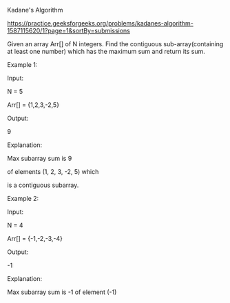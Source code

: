 Kadane's Algorithm

https://practice.geeksforgeeks.org/problems/kadanes-algorithm-1587115620/1?page=1&sortBy=submissions

Given an array Arr[] of N integers. Find the contiguous sub-array(containing at least one number) which has the maximum sum and return its sum.


Example 1:

Input:

N = 5

Arr[] = {1,2,3,-2,5}

Output:

9

Explanation:

Max subarray sum is 9

of elements (1, 2, 3, -2, 5) which 

is a contiguous subarray.

Example 2:

Input:

N = 4

Arr[] = {-1,-2,-3,-4}

Output:

-1

Explanation:

Max subarray sum is -1 of element (-1)
